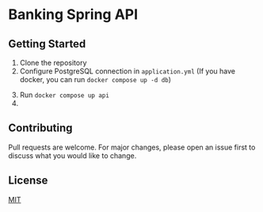 # Banking Spring API

## Getting Started

1. Clone the repository
2. Configure PostgreSQL connection in `application.yml` (If you have docker, you can run `docker compose up -d db`)

[//]: # (3. Run: `./gradlew bootRun` &#40;or `./mvnw spring-boot:run`&#41;)

3. Run `docker compose up api` 
4. 

## Contributing

Pull requests are welcome. For major changes, please open an issue first to discuss what you would like to change.

## License

[MIT](https://choosealicense.com/licenses/mit/)
